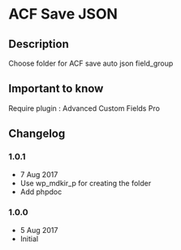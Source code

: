 # ACF Save JSON #

## Description ##

Choose folder for ACF save auto json field_group

## Important to know ##

Require plugin : Advanced Custom Fields Pro

## Changelog ##

### 1.0.1
* 7 Aug 2017
* Use wp_mdkir_p for creating the folder
* Add phpdoc

### 1.0.0
* 5 Aug 2017
* Initial